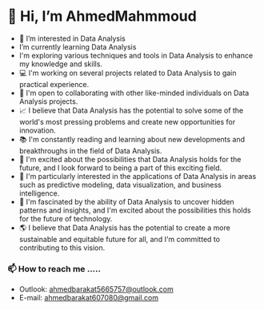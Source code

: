 # 👋 Hi, I’m AhmedMahmmoud
- 👀 I’m interested in Data Analysis
- I’m currently learning Data Analysis
- I'm exploring various techniques and tools in Data Analysis to enhance my knowledge and skills.
- 💻 I'm working on several projects related to Data Analysis to gain practical experience.
- 🤝 I'm open to collaborating with other like-minded individuals on Data Analysis projects.
- 📈 I believe that Data Analysis has the potential to solve some of the world's most pressing problems and create new opportunities for innovation.
- 📚 I'm constantly reading and learning about new developments and breakthroughs in the field of Data Analysis.
- 🚀 I'm excited about the possibilities that Data Analysis holds for the future, and I look forward to being a part of this exciting field.
- 🤖 I'm particularly interested in the applications of Data Analysis in areas such as predictive modeling, data visualization, and business intelligence.
- 🧠 I'm fascinated by the ability of Data Analysis to uncover hidden patterns and insights, and I'm excited about the possibilities this holds for the future of technology.
- 🌎 I believe that Data Analysis has the potential to create a more sustainable and equitable future for all, and I'm committed to contributing to this vision.
### 📫 How to reach me .....
- Outlook: ahmedbarakat5665757@outlook.com
- E-mail: ahmedbarakat607080@gmail.com

<!---
AhmedMahmmoud/AhmedMahmmoud is a ✨ special ✨ repository because its `README.md` (this file) appears on your GitHub profile.
You can click the Preview link to take a look at your changes.
--->
